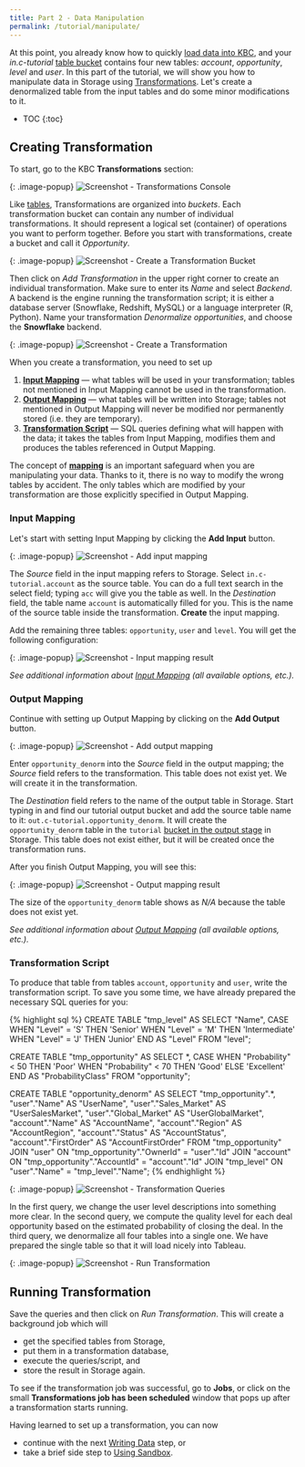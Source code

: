 ```yaml
---
title: Part 2 - Data Manipulation
permalink: /tutorial/manipulate/
---
```


At this point, you already know how to quickly [load data into KBC](/tutorial/load/),
and your *in.c-tutorial* [table bucket](/storage/tables/) contains four new tables: 
*account*, *opportunity*, *level* and *user*. 
In this part of the tutorial, we will show you how to manipulate data in Storage using [Transformations](/manipulation/transformations/). 
Let's create a denormalized table from the input tables and do some minor modifications to it.

* TOC
{:toc}

## Creating Transformation
To start, go to the KBC **Transformations** section:

{: .image-popup}
![Screenshot - Transformations Console](/tutorial/manipulate/transformations-intro.png)

Like [tables](/storage/tables/), Transformations are organized into *buckets*. 
Each transformation bucket can contain any number of individual transformations. 
It should represent a logical set (container) of operations you want to perform together.
Before you start with transformations, create a bucket and call it *Opportunity*. 

{: .image-popup}
![Screenshot - Create a Transformation Bucket](/tutorial/manipulate/transformations-create-bucket.png)

Then click on *Add Transformation* in the upper right corner to create an individual transformation. 
Make sure to enter its *Name* and select *Backend*. A backend is the engine running the transformation script;
it is either a database server (Snowflake, Redshift, MySQL) or a language interpreter (R, Python). 
Name your transformation *Denormalize opportunities*, and choose the **Snowflake** backend.

{: .image-popup}
![Screenshot - Create a Transformation](/tutorial/manipulate/transformations-create.png)

When you create a transformation, you need to set up 

1. [**Input Mapping**](/manipulation/transformations/mappings/#input-mapping) — what tables will be used in your transformation; 
tables not mentioned in Input Mapping cannot be used in the transformation. 
2. [**Output Mapping**](/manipulation/transformations/#output-mapping) — what tables will be written into Storage; 
tables not mentioned in Output Mapping will never be modified nor permanently stored (i.e. they are temporary). 
3. [**Transformation Script**](/tutorial/manipulate/#transformation-script) — SQL queries defining 
what will happen with the data; it takes the tables from Input Mapping, modifies them 
and produces the tables referenced in Output Mapping.

The concept of [**mapping**](/manipulation/transformations/mappings) is an important safeguard 
when you are manipulating your data. 
Thanks to it, there is no way to modify the wrong tables by accident. 
The only tables which are modified by your transformation are those explicitly specified in Output Mapping.  

### Input Mapping
Let's start with setting Input Mapping by clicking the **Add Input** button.

{: .image-popup}
![Screenshot - Add input mapping](/tutorial/manipulate/transformation-input.png)

The *Source* field in the input mapping refers to Storage. Select `in.c-tutorial.account` as the source table. 
You can do a full text search in the select field; typing `acc` will give you the table as well. 
In the *Destination* field, the table name `account` is automatically filled for you. 
This is the name of the source table inside the transformation. **Create** the input mapping.

Add the remaining three tables: `opportunity`, `user` and `level`. You will get the following configuration:

{: .image-popup}
![Screenshot - Input mapping result](/tutorial/manipulate/transformation-input-end.png)

*See additional information about [Input Mapping](/manipulation/transformations/mappings/#input-mapping) 
(all available options, etc.).*

### Output Mapping
Continue with setting up Output Mapping by clicking on the **Add Output** button.

{: .image-popup}
![Screenshot - Add output mapping](/tutorial/manipulate/transformation-output.png)

Enter `opportunity_denorm` into the *Source* field in the output mapping; 
the *Source* field refers to the transformation. This table does not exist yet. 
We will create it in the transformation.

The *Destination* field refers to the name of the output table in Storage.
Start typing in and find our tutorial output bucket and 
add the source table name to it: `out.c-tutorial.opportunity_denorm`.
It will create the `opportunity_denorm` table in the `tutorial` [bucket in the output stage](/storage/tables/)
in Storage. This table does not exist either, but it will be created once the transformation runs. 

After you finish Output Mapping, you will see this:

{: .image-popup}
![Screenshot - Output mapping result](/tutorial/manipulate/transformation-output-end.png)

The size of the `opportunity_denorm` table shows as *N/A* because the table does not exist yet.

*See additional information about [Output Mapping](/manipulation/transformations/mappings/#output-mapping) 
(all available options, etc.).*

### Transformation Script
To produce that table from tables `account`, `opportunity` and `user`, write the transformation script. 
To save you some time, we have already prepared the necessary SQL queries for you:

{% highlight sql %}
CREATE TABLE "tmp_level" AS 
    SELECT "Name", CASE 
        WHEN "Level" = 'S' THEN 'Senior'
        WHEN "Level" = 'M' THEN 'Intermediate' 
        WHEN "Level" = 'J' THEN 'Junior' END AS "Level" 
    FROM "level"; 

CREATE TABLE "tmp_opportunity" AS 
    SELECT *, CASE 
        WHEN "Probability" < 50 THEN 'Poor' 
        WHEN "Probability" < 70 THEN 'Good' 
        ELSE 'Excellent' END AS "ProbabilityClass" 
    FROM "opportunity";

CREATE TABLE "opportunity_denorm" AS 
    SELECT "tmp_opportunity".*, 
        "user"."Name" AS "UserName", "user"."Sales_Market" AS "UserSalesMarket", 
        "user"."Global_Market" AS "UserGlobalMarket", 
        "account"."Name" AS "AccountName", "account"."Region" AS "AccountRegion", 
        "account"."Status" AS "AccountStatus", "account"."FirstOrder" AS "AccountFirstOrder" 
    FROM "tmp_opportunity" 
        JOIN "user" ON "tmp_opportunity"."OwnerId" = "user"."Id" 
        JOIN "account" ON "tmp_opportunity"."AccountId" = "account"."Id" 
        JOIN "tmp_level" ON "user"."Name" = "tmp_level"."Name";
{% endhighlight %}

{: .image-popup}
![Screenshot - Transformation Queries](/tutorial/manipulate/transformation-queries.png)

In the first query, we change the user level descriptions into something more clear. 
In the second query, we compute the quality level for each deal opportunity based on the estimated probability 
of closing the deal. 
In the third query, we denormalize all four tables into a single one. 
We have prepared the single table so that it will load nicely into Tableau.

{: .image-popup}
![Screenshot - Run Transformation](/tutorial/manipulate/transformations-intro-3.png)

## Running Transformation
Save the queries and then click on *Run Transformation*. This will create a background job which will 

- get the specified tables from Storage,
- put them in a transformation database, 
- execute the queries/script, and 
- store the result in Storage again. 

To see if the transformation job was successful, go to **Jobs**, or click on the small 
**Transformations job has been scheduled** window that pops up after a transformation starts running. 

Having learned to set up a transformation, you can now
  
- continue with the next [Writing Data](/tutorial/write/) step, or
- take a brief side step to [Using Sandbox](/tutorial/manipulate/sandbox/).
